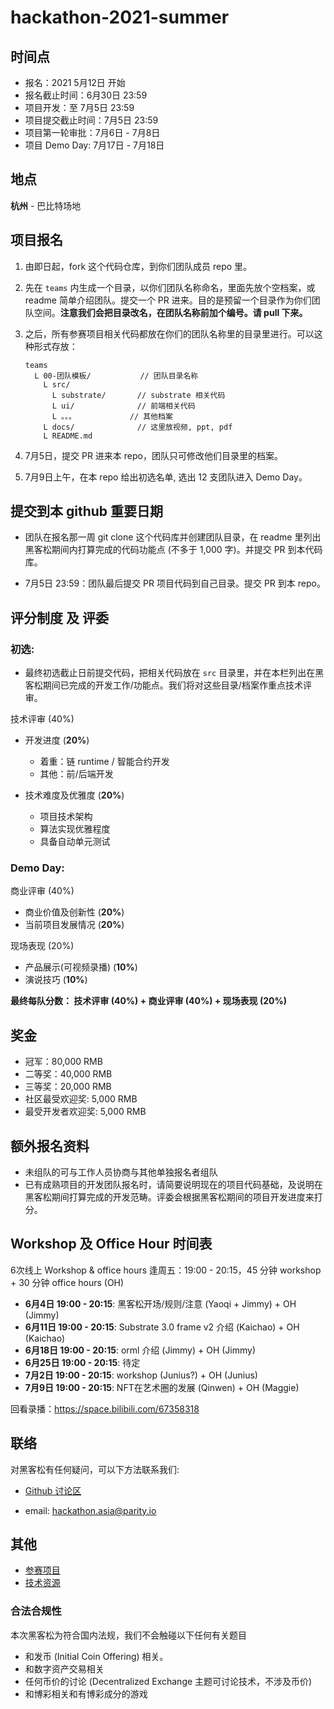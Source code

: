 # hackathon-2021-summer

## 时间点

- 报名：2021 5月12日 开始
- 报名截止时间：6月30日 23:59
- 项目开发：至 7月5日 23:59
- 项目提交截止时间：7月5日 23:59
- 项目第一轮审批：7月6日 - 7月8日
- 项目 Demo Day: 7月17日 - 7月18日

## 地点

**杭州** - 巴比特场地

## 项目报名

1. 由即日起，fork 这个代码仓库，到你们团队成员 repo 里。

2. 先在 `teams` 内生成一个目录，以你们团队名称命名，里面先放个空档案，或 readme 简单介绍团队。提交一个 PR 进来。目的是预留一个目录作为你们团队空间。**注意我们会把目录改名，在团队名称前加个编号。请 pull 下来。**

3. 之后，所有参赛项目相关代码都放在你们的团队名称里的目录里进行。可以这种形式存放：

    ```
    teams
      L 00-团队模板/           // 团队目录名称
        L src/
          L substrate/       // substrate 相关代码
          L ui/              // 前端相关代码
          L 。。。            // 其他档案
        L docs/              // 这里放视频, ppt, pdf
        L README.md
    ```

4. 7月5日，提交 PR 进来本 repo，团队只可修改他们目录里的档案。

5. 7月9日上午，在本 repo 给出初选名单, 选出 12 支团队进入 Demo Day。

## 提交到本 github 重要日期

- 团队在报名那一周 git clone 这个代码库并创建团队目录，在 readme 里列出黑客松期间内打算完成的代码功能点 (不多于 1,000 字)。并提交 PR 到本代码库。

- 7月5日 23:59：团队最后提交 PR 项目代码到自己目录。提交 PR 到本 repo。

## 评分制度 及 评委

### 初选:

- 最终初选截止日前提交代码，把相关代码放在 `src` 目录里，并在本栏列出在黑客松期间已完成的开发工作/功能点。我们将对这些目录/档案作重点技术评审。

技术评审 (40%)

- 开发进度 (**20%**)
  - 着重：链 runtime / 智能合约开发
  - 其他：前/后端开发

- 技术难度及优雅度 (**20%**)
  - 项目技术架构
  - 算法实现优雅程度
  - 具备自动单元测试

### Demo Day:

商业评审 (40%)
  - 商业价值及创新性 (**20%**)
  - 当前项目发展情况 (**20%**)

现场表现 (20%)
  - 产品展示(可视频录播) (**10%**)
  - 演说技巧 (**10%**)

**最终每队分数： 技术评审 (40%) + 商业评审 (40%) + 现场表现 (20%)**

## 奖金

- 冠军：80,000 RMB
- 二等奖：40,000 RMB
- 三等奖：20,000 RMB
- 社区最受欢迎奖: 5,000 RMB
- 最受开发者欢迎奖: 5,000 RMB

## 额外报名资料

- 未组队的可与工作人员协商与其他单独报名者组队
- 已有成熟项目的开发团队报名时，请简要说明现在的项目代码基础，及说明在黑客松期间打算完成的开发范畴。评委会根据黑客松期间的项目开发进度来打分。

## Workshop 及 Office Hour 时间表

6次线上 Workshop & office hours 逢周五：19:00 - 20:15，45 分钟 workshop + 30 分钟 office hours (OH)

- **6月4日 19:00 - 20:15**: 黑客松开场/规则/注意 (Yaoqi + Jimmy) + OH (Jimmy)
- **6月11日 19:00 - 20:15**: Substrate 3.0 frame v2 介绍 (Kaichao) + OH (Kaichao)
- **6月18日 19:00 - 20:15**: orml 介绍 (Jimmy) + OH (Jimmy)
- **6月25日 19:00 - 20:15**: 待定
- **7月2日 19:00 - 20:15**: workshop (Junius?) + OH (Junius)
- **7月9日 19:00 - 20:15**: NFT在艺术圈的发展 (Qinwen) + OH (Maggie)

回看录播：https://space.bilibili.com/67358318

## 联络

对黑客松有任何疑问，可以下方法联系我们:

* [Github 讨论区](https://github.com/ParityAsia/hackathon-2021-summer/discussions)

* email: hackathon.asia@parity.io

## 其他

- [参赛项目](./docs/categories.md)
- [技术资源](./docs/technical-resources.md)

### 合法合规性

本次黑客松为符合国内法规，我们不会触碰以下任何有关题目

- 和发币 (Initial Coin Offering) 相关。
- 和数字资产交易相关
- 任何币价的讨论 (Decentralized Exchange 主题可讨论技术，不涉及币价)
- 和博彩相关和有博彩成分的游戏
